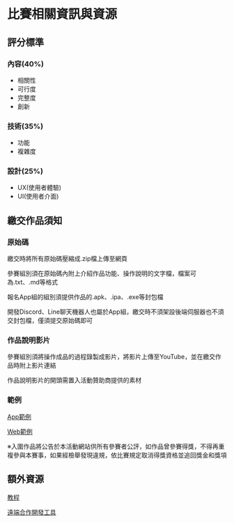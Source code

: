 # 比賽相關資訊與資源

## 評分標準

### 內容(40%)

* 相關性
* 可行度
* 完整度
* 創新

### 技術(35%)

* 功能
* 複雜度

### 設計(25%)

* UX(使用者體驗)
* UI(使用者介面)

## 繳交作品須知

### 原始碼

繳交時將所有原始碼壓縮成.zip檔上傳至網頁

參賽組別須在原始碼內附上介紹作品功能、操作說明的文字檔，檔案可為.txt、.md等格式

報名App組的組別須提供作品的.apk、.ipa、.exe等封包檔

開發Discord、Line聊天機器人也屬於App組，繳交時不須架設後端伺服器也不須交封包檔，僅須提交原始碼即可

### 作品說明影片

參賽組別須將操作成品的過程錄製成影片，將影片上傳至YouTube，並在繳交作品時附上影片連結

作品說明影片的開頭需置入活動贊助商提供的素材

### 範例

[App範例](./app_template/)

[Web範例](./web_template/)

※入圍作品將公告於本活動網站供所有參賽者公評，如作品曾參賽得獎，不得再重複參與本賽事，如果經檢舉發現違規，依比賽規定取消得獎資格並追回獎金和獎項

## 額外資源

[教程](./tutorials.md)

[遠端合作開發工具](./remote-tools)

